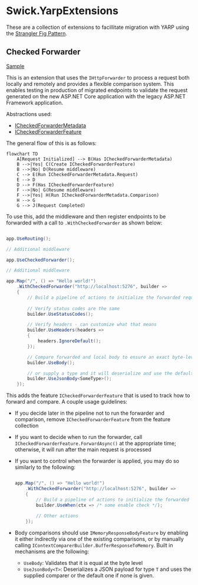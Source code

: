 # Swick.YarpExtensions

These are a collection of extensions to facillitate migration with YARP using the [Strangler Fig Pattern](https://learn.microsoft.com/aspnet/core/migration/inc/overview).

## Checked Forwarder

[Sample](samples/CheckedForwarder/)

This is an extension that uses the `IHttpForwarder` to process a request both locally and remotely and provides a flexible comparison system. This enables testing in production of migrated endpoints to validate the request generated on the new ASP.NET Core application with the legacy ASP.NET Framework application.


Abstractions used:

- [ICheckedForwarderMetadata](src\Swick.YarpExtensions\Checked\ICheckedForwarderMetadata.cs)
- [ICheckedForwarderFeature](src\Swick.YarpExtensions\Features\ICheckedForwarderFeature.cs)

The general flow of this is as follows:

```mermaid
flowchart TD
    A[Request Initialized] --> B(Has ICheckedForwarderMetadata)
    B -->|Yes| C(Create ICheckedForwarderFeature)
    B -->|No| D(Resume middleware)
    C --> E(Run ICheckedForwarderMetadata.Request)
    E --> D
    D --> F(Has ICheckedForwarderFeature)
    F -->|No| G(Resume middleware)
    F -->|Yes| H(Run ICheckedForwarderMetadata.Comparison)
    H --> G
    G --> J(Request Completed)
```

To use this, add the middleware and then register endpoints to be forwarded with a call to `.WithCheckedForwarder` as shown below:

```csharp

app.UseRouting();

// Additional middleware

app.UseCheckedForwarder();

// Additional middleware

app.Map("/", () => "Hello world!")
    .WithCheckedForwarder("http://localhost:5276", builder =>
    {
        // Build a pipeline of actions to initialize the forwarded request, as well as compare the requests
        
        // Verify status codes are the same
        builder.UseStatusCodes();

        // Verify headers - can customize what that means
        builder.UseHeaders(headers =>
        {
            headers.IgnoreDefault();
        });

        // Compare forwarded and local body to ensure an exact byte-level match
        builder.UseBody();

        // or supply a type and it will deserialize and use the default (or supplied) equality comparer
        builder.UseJsonBody<SomeType>();
    });
```

This adds the feature `ICheckedForwarderFeature` that is used to track how to forward and compare. A couple usage guidelines:

- If you decide later in the pipeline not to run the forwarder and comparison, remove `ICheckedForwarderFeature` from the feature collection
- If you want to decide when to run the forwarder, call `ICheckedForwarderFeature.ForwardAsync()` at the appropriate time; otherwise, it will run after the main request is processed
- If you want to control when the forwarder is applied, you may do so similarly to the following:

    ```csharp

    app.Map("/", () => "Hello world!")
        .WithCheckedForwarder("http://localhost:5276", builder =>
        {
            // Build a pipeline of actions to initialize the forwarded request, as well as compare the requests
            builder.UseWhen(ctx => /* some enable check */);
            
            // Other actions
        });
    ```
- Body comparisons should use `IMemoryResponseBodyFeature` by enabling it either indirectly via one of the existing comparisons, or by manually calling `IContextComparerBuilder.BufferResponseToMemory`. Built in mechanisms are the following:
    - `UseBody`: Validates that it is equal at the byte level
    - `UseJsonBody<T>`: Deserializes a JSON payload for type `T` and uses the supplied comparer or the default one if none is given.